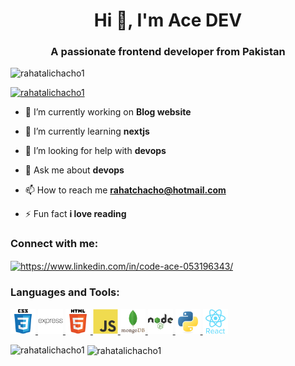 <h1 align="center">Hi 👋, I'm Ace DEV</h1>
<h3 align="center">A passionate frontend developer from Pakistan</h3>

<p align="left"> <img src="https://komarev.com/ghpvc/?username=rahatalichacho1&label=Profile%20views&color=0e75b6&style=flat" alt="rahatalichacho1" /> </p>

<p align="left"> <a href="https://github.com/ryo-ma/github-profile-trophy"><img src="https://github-profile-trophy.vercel.app/?username=rahatalichacho1" alt="rahatalichacho1" /></a> </p>

- 🔭 I’m currently working on **Blog website**

- 🌱 I’m currently learning **nextjs**

- 🤝 I’m looking for help with **devops**

- 💬 Ask me about **devops**

- 📫 How to reach me **rahatchacho@hotmail.com**

- ⚡ Fun fact **i love reading**

<h3 align="left">Connect with me:</h3>
<p align="left">
<a href="https://linkedin.com/in/https://www.linkedin.com/in/code-ace-053196343/" target="blank"><img align="center" src="https://raw.githubusercontent.com/rahuldkjain/github-profile-readme-generator/master/src/images/icons/Social/linked-in-alt.svg" alt="https://www.linkedin.com/in/code-ace-053196343/" height="30" width="40" /></a>
</p>

<h3 align="left">Languages and Tools:</h3>
<p align="left"> <a href="https://www.w3schools.com/css/" target="_blank" rel="noreferrer"> <img src="https://raw.githubusercontent.com/devicons/devicon/master/icons/css3/css3-original-wordmark.svg" alt="css3" width="40" height="40"/> </a> <a href="https://expressjs.com" target="_blank" rel="noreferrer"> <img src="https://raw.githubusercontent.com/devicons/devicon/master/icons/express/express-original-wordmark.svg" alt="express" width="40" height="40"/> </a> <a href="https://www.w3.org/html/" target="_blank" rel="noreferrer"> <img src="https://raw.githubusercontent.com/devicons/devicon/master/icons/html5/html5-original-wordmark.svg" alt="html5" width="40" height="40"/> </a> <a href="https://developer.mozilla.org/en-US/docs/Web/JavaScript" target="_blank" rel="noreferrer"> <img src="https://raw.githubusercontent.com/devicons/devicon/master/icons/javascript/javascript-original.svg" alt="javascript" width="40" height="40"/> </a> <a href="https://www.mongodb.com/" target="_blank" rel="noreferrer"> <img src="https://raw.githubusercontent.com/devicons/devicon/master/icons/mongodb/mongodb-original-wordmark.svg" alt="mongodb" width="40" height="40"/> </a> <a href="https://nodejs.org" target="_blank" rel="noreferrer"> <img src="https://raw.githubusercontent.com/devicons/devicon/master/icons/nodejs/nodejs-original-wordmark.svg" alt="nodejs" width="40" height="40"/> </a> <a href="https://www.python.org" target="_blank" rel="noreferrer"> <img src="https://raw.githubusercontent.com/devicons/devicon/master/icons/python/python-original.svg" alt="python" width="40" height="40"/> </a> <a href="https://reactjs.org/" target="_blank" rel="noreferrer"> <img src="https://raw.githubusercontent.com/devicons/devicon/master/icons/react/react-original-wordmark.svg" alt="react" width="40" height="40"/> </a> </p>
























<p><img align="left" src="https://github-readme-stats.vercel.app/api/top-langs?username=rahatalichacho1&show_icons=true&locale=en&layout=compact" alt="rahatalichacho1" /></p>

<p>&nbsp;<img align="center" src="https://github-readme-stats.vercel.app/api?username=rahatalichacho1&show_icons=true&locale=en" alt="rahatalichacho1" /></p>

